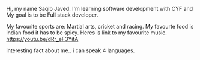 Hi, my name Saqib Javed. I'm learning software development with CYF and My goal is to be Full stack developer. 

My favourite sports are: Martial arts, cricket and racing.
My favourte food is indian food it has to be spicy.
Heres is link to my favourite music. https://youtu.be/dRr_eF3YifA

interesting fact about me.. i can speak 4 languages.